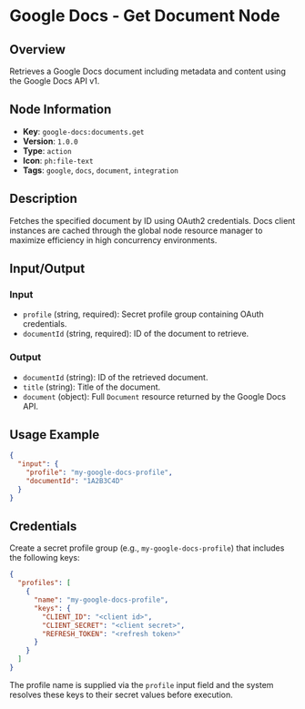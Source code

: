 # Google Docs - Get Document Node

## Overview
Retrieves a Google Docs document including metadata and content using the Google Docs API v1.

## Node Information
- **Key**: `google-docs:documents.get`
- **Version**: `1.0.0`
- **Type**: `action`
- **Icon**: `ph:file-text`
- **Tags**: `google`, `docs`, `document`, `integration`

## Description
Fetches the specified document by ID using OAuth2 credentials. Docs client instances are cached through the global node resource manager to maximize efficiency in high concurrency environments.

## Input/Output
### Input
- `profile` (string, required): Secret profile group containing OAuth credentials.
- `documentId` (string, required): ID of the document to retrieve.

### Output
- `documentId` (string): ID of the retrieved document.
- `title` (string): Title of the document.
- `document` (object): Full `Document` resource returned by the Google Docs API.

## Usage Example
```json
{
  "input": {
    "profile": "my-google-docs-profile",
    "documentId": "1A2B3C4D"
  }
}
```

## Credentials
Create a secret profile group (e.g., `my-google-docs-profile`) that includes the following keys:

```json
{
  "profiles": [
    {
      "name": "my-google-docs-profile",
      "keys": {
        "CLIENT_ID": "<client id>",
        "CLIENT_SECRET": "<client secret>",
        "REFRESH_TOKEN": "<refresh token>"
      }
    }
  ]
}
```

The profile name is supplied via the `profile` input field and the system resolves these keys to their secret values before execution.
